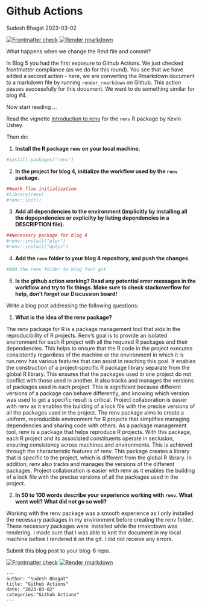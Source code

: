 Github Actions
================
Sudesh Bhagat
2023-03-02

<!-- README.md is generated from README.Rmd. Please edit that file -->
<!-- badges: start -->

[![Frontmatter
check](../../actions/workflows/check-yaml.yaml/badge.svg)](../../actions/workflows/check-yaml.yaml)
[![Render
rmarkdown](../../actions/workflows/render-rmarkdown.yaml/badge.svg)](../../actions/workflows/render-rmarkdown.yaml)
<!-- badges: end -->

What happens when we change the Rmd file and commit?

In Blog 5 you had the first exposure to Github Actions. We just checked
frontmatter compliance (as we do for this round). You see that we have
added a second action - here, we are converting the Rmarkdown document
to a markdown file by running `render_rmarkdown` on Github. This action
passes successfully for this document. We want to do something similar
for blog \#4.

Now start reading …

Read the vignette [Introduction to
renv](https://rstudio.github.io/renv/articles/renv.html) for the `renv`
R package by Kevin Ushey.

Then do:

1.  **Install the R package `renv` on your local machine.**

``` r
#install.packages("renv")
```

2.  **In the project for blog 4, initialize the workflow used by the
    `renv` package.**

``` r
##work flow initialization 
#library(renv)
#renv::init()
```

3.  **Add all dependencies to the environment (implicitly by installing
    all the depepndencies or explicilty by listing dependencies in a
    DESCRIPTION file).**

``` r
##Necessary package for blog 4
#renv::install("plyr")
#renv::install("dplyr")
```

4.  **Add the `renv` folder to your blog 4 repository, and push the
    changes.**

``` r
#Add the renv folder to blog four git 
```

5.  **Is the github action working? Read any potential error messages in
    the workflow and try to fix things. Make sure to check stackoverflow
    for help, don’t forget our Discussion board!**

Write a blog post addressing the following questions:

1.  **What is the idea of the renv package?**

The renv package for R is a package management tool that aids in the
reproducibility of R projects. Renv’s goal is to provide an isolated
environment for each R project with all the required R packages and
their dependencies. This helps to ensure that the R code in the project
executes consistently regardless of the machine or the environment in
which it is run.renv has various features that can assist in reaching
this goal. It enables the construction of a project-specific R package
library separate from the global R library. This ensures that the
packages used in one project do not conflict with those used in another.
It also tracks and manages the versions of packages used in each
project. This is significant because different versions of a package can
behave differently, and knowing which version was used to get a specific
result is critical. Project collaboration is easier with renv as it
enables the building of a lock file with the precise versions of all the
packages used in the project. The renv package aims to create a uniform,
reproducible environment for R projects that simplifies managing
dependencies and sharing code with others. As a package management tool,
renv is a package that helps reproduce R projects. With this package,
each R project and its associated constituents operate in seclusion,
ensuring consistency across machines and environments. This is achieved
through the characteristic features of renv. This package creates a
library that is specific to the project, which is different from the
global R library. In addition, renv also tracks and manages the versions
of the different packages. Project collaboration is easier with renv as
it enables the building of a lock file with the precise versions of all
the packages used in the project.

2.  **In 50 to 100 words describe your experience working with `renv`.
    What went well? What did not go so well?**

Working with the renv package was a smooth experience as I only
installed the necessary packages in my environment before creating the
renv folder. These necessary packages were  installed while the
rmakrdown was rendering. I made sure that I was able to knit the
document in my local machine before I rendered it on the git. I did not
receive any errors. 

Submit this blog post to your blog-6 repo.

[![Frontmatter
check](../../actions/workflows/check-yaml.yaml/badge.svg)](../../actions/workflows/check-yaml.yaml)
[![Render
rmarkdown](../../actions/workflows/render-rmarkdown.yaml/badge.svg)](../../actions/workflows/render-rmarkdown.yaml)

    ---
    author: "Sudesh Bhagat"
    title: "Github Actions"
    date: "2023-03-02"
    categories:"Github Actions"
    ---
